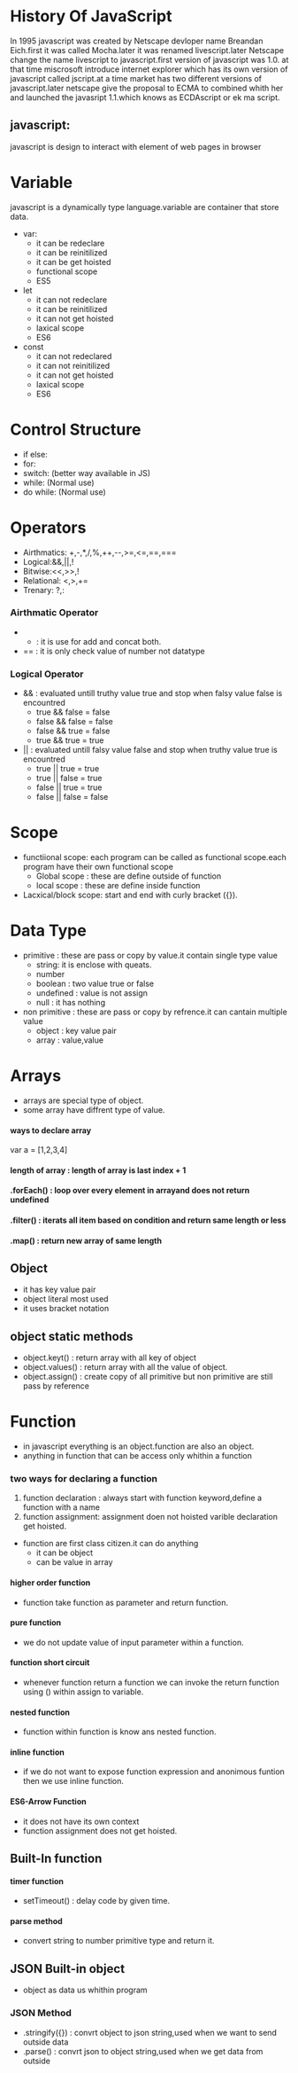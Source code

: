 # History Of JavaScript
In 1995 javascript was created by Netscape devloper name Breandan Eich.first it was called Mocha.later it was renamed livescript.later Netscape change the name livescript to javascript.first version of javascript was 1.0. at that time miscrosoft introduce internet explorer which has its own version of javascript called jscript.at a time market has two different versions of javascript.later netscape give the proposal to ECMA to combined whith her and launched the javasript 1.1.which knows as ECDAscript or ek ma script.
## javascript:
javascript is design to interact with element of web pages in browser
# Variable
javascript is a dynamically type language.variable are container that store data.
- var:
  - it can be redeclare
  - it can be reinitilized
  - it can be get hoisted
  - functional scope
  - ES5 
- let
  - it can not redeclare
  - it can be reinitilized
  - it can not get hoisted 
  - laxical scope
  - ES6
- const
  - it can not redeclared
  - it can not reinitilized
  - it can not get hoisted
  - laxical scope 
  - ES6
# Control Structure
- if else:
- for:
- switch: (better way available in JS)
- while: (Normal use)
- do while: (Normal use)
# Operators
- Airthmatics: +,-,*,/,%,++,--,>=,<=,==,===
- Logical:&&,||,!
- Bitwise:<<,>>,!
- Relational: <,>,+=
- Trenary: ?,:
### Airthmatic Operator
- + : it is use for add and concat both.
- == : it is only check value of number not datatype
### Logical Operator
- && : evaluated untill truthy value true and stop when falsy value false is encountred
  - true && false = false
  - false && false = false
  - false && true = false
  - true && true = true
- || : evaluated untill falsy value false and stop when truthy value true is encountred
  - true || true = true
  - true || false = true
  - false || true = true
  - false || false = false 
# Scope
- functiional scope: each program can be called as functional scope.each program have their own functional scope
  - Global scope : these are define outside of function
  - local scope : these are define inside function
- Lacxical/block scope: start and end with curly bracket ({}). 
# Data Type
- primitive : these are pass or copy by value.it contain single type value
  - string: it is enclose with queats.
  - number
  -  boolean : two value true or false
  -  undefined : value is not assign
  -  null : it has nothing
- non primitive : these are pass or copy by refrence.it can cantain multiple value
  - object : key value pair
  - array : value,value
# Arrays
- arrays are special type of object.
- some array have diffrent type of value.
#### ways to declare array 
var a = [1,2,3,4]
#### length of array : length of array is last index + 1
#### .forEach() : loop over every element in arrayand does not return undefined
#### .filter() : iterats all item based on condition and return same length or less
#### .map() : return new array of same length
## Object
- it has key value pair
- object literal most used
- it uses bracket notation
## object static methods
- object.keyt() : return array with all key of object
- object.values() : return array with all the value of object.
- object.assign() : create copy of all primitive but non primitive are still pass by reference
# Function 
- in javascript everything is an object.function are also an object.
- anything in function that can be access only whithin a function
### two ways for declaring a function
1. function declaration : always start with function keyword,define a function with a name
2. function assignment: assignment doen not hoisted varible declaration get hoisted.
- function are first class citizen.it can do anything
  - it can be object
  - can be value in array
#### higher order function
- function take function as parameter and return function.
#### pure function
- we do not update value of input parameter within a function.
#### function short circuit
- whenever function return a function we can invoke the return function using () within assign to variable.
#### nested function
- function within function is know ans nested function.
#### inline function
- if we do not want to expose function expression and anonimous funtion then we use inline function.
#### ES6-Arrow Function
- it does not have its own context
- function assignment does not get hoisted.
## Built-In function
#### timer function
- setTimeout() : delay code by given time.
#### parse method
- convert string to number primitive type and return it.
## JSON Built-in object
- object as data us whithin program
### JSON Method
- .stringify({}) : convrt object to json string,used when we want to send outside data
- .parse() : convrt json to object string,used when we get data from outside
